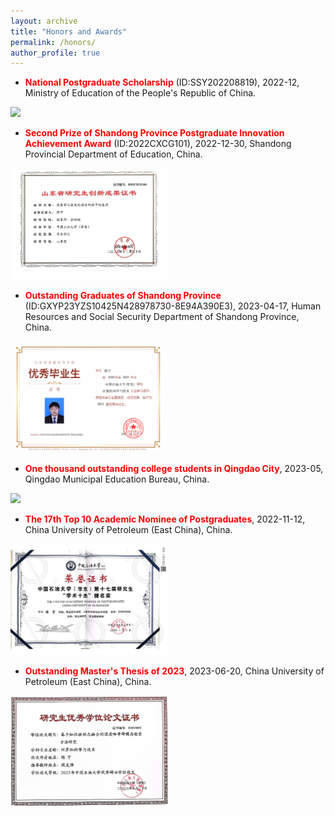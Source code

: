 ```yaml
---
layout: archive
title: "Honors and Awards"
permalink: /honors/
author_profile: true
---
```


* **<font color=red>National Postgraduate Scholarship</font>** (ID:SSY202208819), 2022-12, Ministry of Education of the People's Republic of China.
<img src="guojiang.png" width=50%>

* **<font color=red>Second Prize of Shandong Province Postgraduate Innovation Achievement Award</font>** (ID:2022CXCG101), 2022-12-30, Shandong Provincial Department of Education, China.
<img src="山东省研究生创新成果证书.png" width=50%>

* **<font color=red>Outstanding Graduates of Shandong Province</font>** (ID:GXYP23YZS10425N428978730-8E94A390E3), 2023-04-17, Human Resources and Social Security Department of Shandong Province, China.
<img src="省级优秀毕业生证书.png" width=50%>

* **<font color=red>One thousand outstanding college students in Qingdao City</font>**, 2023-05, Qingdao Municipal Education Bureau, China.
<img src="青岛市千名优秀大学生.png" width=50%>

* **<font color=red>The 17th Top 10 Academic Nominee of Postgraduates</font>**, 2022-11-12, China University of Petroleum (East China), China.
<img src="2022年中国石油大学（华东）学术十杰提名奖.png" width=50%>

* **<font color=red>Outstanding Master's Thesis of 2023</font>**, 2023-06-20, China University of Petroleum (East China), China.
<img src="优秀硕士论文证书.PNG" width=50%>

